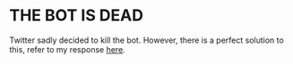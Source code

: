 # THE BOT IS DEAD
Twitter sadly decided to kill the bot. However, there is a perfect solution to this, refer to my response [here](https://github.com/TaizWeb/MeguminBot/issues/4).
